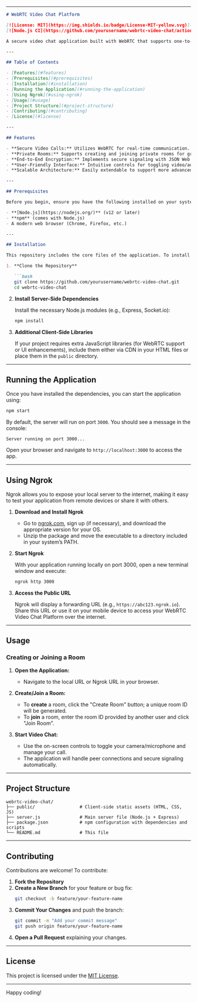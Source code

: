 
---

```markdown
# WebRTC Video Chat Platform

[![License: MIT](https://img.shields.io/badge/License-MIT-yellow.svg)](LICENSE)
[![Node.js CI](https://github.com/yourusername/webrtc-video-chat/actions/workflows/node.js.yml/badge.svg)](https://github.com/yourusername/webrtc-video-chat/actions)

A secure video chat application built with WebRTC that supports one-to-one and room-based private calls. This project demonstrates how to implement secure signaling, end-to-end encryption, and dynamic room management using modern web technologies.

---

## Table of Contents

- [Features](#features)
- [Prerequisites](#prerequisites)
- [Installation](#installation)
- [Running the Application](#running-the-application)
- [Using Ngrok](#using-ngrok)
- [Usage](#usage)
- [Project Structure](#project-structure)
- [Contributing](#contributing)
- [License](#license)

---

## Features

- **Secure Video Calls:** Utilizes WebRTC for real-time communication.
- **Private Rooms:** Supports creating and joining private rooms for group calls.
- **End-to-End Encryption:** Implements secure signaling with JSON Web Tokens (JWT) and ECDH key exchange.
- **User-Friendly Interface:** Intuitive controls for toggling video/audio and managing calls.
- **Scalable Architecture:** Easily extendable to support more advanced features.

---

## Prerequisites

Before you begin, ensure you have the following installed on your system:

- **[Node.js](https://nodejs.org/)** (v12 or later)
- **npm** (comes with Node.js)
- A modern web browser (Chrome, Firefox, etc.)

---

## Installation

This repository includes the core files of the application. To install the required dependencies, follow these steps:

1. **Clone the Repository**

   ```bash
   git clone https://github.com/yourusername/webrtc-video-chat.git
   cd webrtc-video-chat
   ```

2. **Install Server-Side Dependencies**

   Install the necessary Node.js modules (e.g., Express, Socket.io):

   ```bash
   npm install
   ```

3. **Additional Client-Side Libraries**

   If your project requires extra JavaScript libraries (for WebRTC support or UI enhancements), include them either via CDN in your HTML files or place them in the `public` directory.

---

## Running the Application

Once you have installed the dependencies, you can start the application using:

```bash
npm start
```

By default, the server will run on port `3000`. You should see a message in the console:

```
Server running on port 3000...
```

Open your browser and navigate to `http://localhost:3000` to access the app.

---

## Using Ngrok

Ngrok allows you to expose your local server to the internet, making it easy to test your application from remote devices or share it with others.

1. **Download and Install Ngrok**

   - Go to [ngrok.com](https://ngrok.com/), sign up (if necessary), and download the appropriate version for your OS.
   - Unzip the package and move the executable to a directory included in your system’s PATH.

2. **Start Ngrok**

   With your application running locally on port 3000, open a new terminal window and execute:

   ```bash
   ngrok http 3000
   ```

3. **Access the Public URL**

   Ngrok will display a forwarding URL (e.g., `https://abc123.ngrok.io`). Share this URL or use it on your mobile device to access your WebRTC Video Chat Platform over the internet.

---

## Usage

### Creating or Joining a Room

1. **Open the Application:**
   - Navigate to the local URL or Ngrok URL in your browser.

2. **Create/Join a Room:**
   - To **create** a room, click the "Create Room" button; a unique room ID will be generated.
   - To **join** a room, enter the room ID provided by another user and click "Join Room".

3. **Start Video Chat:**
   - Use the on-screen controls to toggle your camera/microphone and manage your call.
   - The application will handle peer connections and secure signaling automatically.

---

## Project Structure

```plaintext
webrtc-video-chat/
├── public/                 # Client-side static assets (HTML, CSS, JS)
├── server.js               # Main server file (Node.js + Express)
├── package.json            # npm configuration with dependencies and scripts
└── README.md               # This file
```

---

## Contributing

Contributions are welcome! To contribute:

1. **Fork the Repository**
2. **Create a New Branch** for your feature or bug fix:
   ```bash
   git checkout -b feature/your-feature-name
   ```
3. **Commit Your Changes** and push the branch:
   ```bash
   git commit -m "Add your commit message"
   git push origin feature/your-feature-name
   ```
4. **Open a Pull Request** explaining your changes.

---

## License

This project is licensed under the [MIT License](LICENSE).

---

Happy coding!
```
